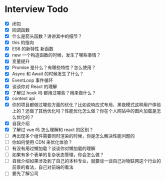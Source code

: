 # Interview Todo

- [x] 闭包
- [x] 回调函数
- [x] 什么是箭头函数？讲讲其中的细节？
- [x] this 的指向
- [x] ES6 的新特性 新函数
- [x] new 一个构造函数的时候，发生了哪些事情？
- [x] 变量提升
- [x] Promise 是什么？有哪些特性？怎么使用？
- [x] Async 和 Await 的时候发生了什么？
- [x] EventLoop 事件循环
- [x] 谈谈你对 React 的理解
- [x] 了解过 hook 吗 都用过哪些？用来做什么？
- [x] context api
- [x] 你的项目都做过哪些方面的优化？比如说响应式布局、黑夜模式这种用户体验上的？还做了其他优化吗？性能优化怎么做？你在个人网站中的图片加载是怎么优化的？
- [x] 自我介绍
- [x] 了解过 vue 吗 怎么理解和 react 的区别？
- [ ] 再出现多个组件需要同时渲染的时候，你是怎么解决性能问题的
- [ ] 你如何使用 CDN 来优化体验？
- [ ] 有没有用过懒加载？谈谈你对懒加载的理解
- [ ] 如果有多个表单的复杂状态管理，你会怎么做？
- [ ] 自我介绍如果涉及到了自己的本科专业，就要谈一谈自己对物联网这个行业的前景的看法，自己对前端的看法
- [ ] 要先了解公司
